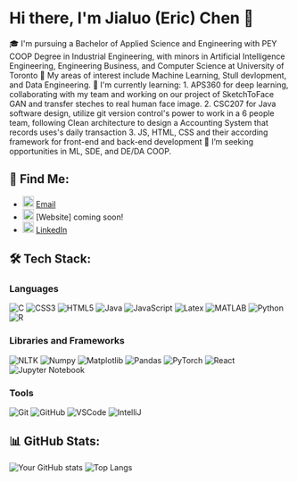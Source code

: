 # Hi there, I'm Jialuo (Eric) Chen 👋

🎓 I'm pursuing a Bachelor of Applied Science and Engineering with PEY COOP Degree in Industrial Engineering, with minors in Artificial Intelligence Engineering, Engineering Business, and Computer Science at University of Toronto
🌟 My areas of interest include Machine Learning, Stull devlopment, and Data Engineering.
🌱 I'm currently learning:
      1. APS360 for deep learning, collaborating with my team and working on our project of SketchToFace GAN and transfer steches to real human face image. 
      2. CSC207 for Java software design, utilize git version control's power to work in a 6 people team, following Clean architecture to design a Accounting System that records uses's daily transaction
      3. JS, HTML, CSS and their according framework for front-end and back-end development
🌷 I’m seeking opportunities in ML, SDE, and DE/DA COOP.
## 👯 Find Me:
- <img src="https://img.icons8.com/color/48/000000/email.png" width="20"/> [Email](mailto:jialou.chen@mail.utoronto.ca)
- <img src="https://img.icons8.com/color/48/000000/domain.png" width="20"/> [Website] coming soon!
- <img src="https://img.icons8.com/color/48/000000/linkedin.png" width="20"/> [LinkedIn](https://www.linkedin.com/in/ericjialuochen/)

## 🛠 Tech Stack:

### Languages
![C](https://img.shields.io/badge/-C-333?style=flat&logo=c)
![CSS3](https://img.shields.io/badge/-CSS3-333?style=flat&logo=css3)
![HTML5](https://img.shields.io/badge/-HTML5-333?style=flat&logo=html5)
![Java](https://img.shields.io/badge/-Java-333?style=flat&logo=java)
![JavaScript](https://img.shields.io/badge/-JavaScript-333?style=flat&logo=javascript)
![Latex](https://img.shields.io/badge/-Latex-333?style=flat&logo=latex)
![MATLAB](https://img.shields.io/badge/-MATLAB-333?style=flat&logo=mathworks)
![Python](https://img.shields.io/badge/-Python-333?style=flat&logo=python)
![R](https://img.shields.io/badge/-R-333?style=flat&logo=r)

### Libraries and Frameworks
![NLTK](https://img.shields.io/badge/-NLTK-333?style=flat&logo=nltk)
![Numpy](https://img.shields.io/badge/-Numpy-333?style=flat&logo=numpy)
![Matplotlib](https://img.shields.io/badge/-Matplotlib-333?style=flat&logo=matplotlib)
![Pandas](https://img.shields.io/badge/-Pandas-333?style=flat&logo=pandas)
![PyTorch](https://img.shields.io/badge/-PyTorch-333?style=flat&logo=pytorch)
![React](https://img.shields.io/badge/-React-333?style=flat&logo=react)
![Jupyter Notebook](https://img.shields.io/badge/-Jupyter_Notebook-333?style=flat&logo=jupyter)

### Tools
![Git](https://img.shields.io/badge/-Git-333?style=flat&logo=git)
![GitHub](https://img.shields.io/badge/-GitHub-333?style=flat&logo=github)
![VSCode](https://img.shields.io/badge/-VSCode-333?style=flat&logo=visual-studio-code)
![IntelliJ](https://img.shields.io/badge/-IntelliJ-333?style=flat&logo=intellij-idea)

## 📊 GitHub Stats:
![Your GitHub stats](https://github-readme-stats.vercel.app/api?username=chenj926&show_icons=true&theme=radical)
![Top Langs](https://github-readme-stats.vercel.app/api/top-langs/?username=chenj926&layout=compact&theme=radical)
